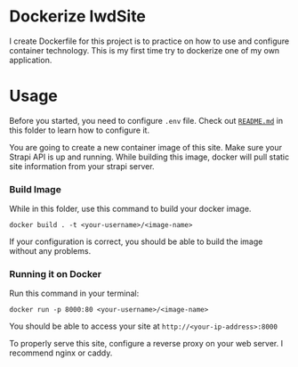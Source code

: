 # Dockerize lwdSite
I create Dockerfile for this project is to practice on how to use and configure container technology. This is my first time try to dockerize one of my own application.

# Usage
Before you started, you need to configure ```.env``` file. Check out [```README.md```](README.md#configure) in this folder to learn how to configure it.

You are going to create a new container image of this site. Make sure your Strapi API is up and running. While building this image, docker will pull static site information from your strapi server.

### Build Image
While in this folder, use this command to build your docker image.
```shell
docker build . -t <your-username>/<image-name>
```
If your configuration is correct, you should be able to build the image without any problems.

### Running it on Docker
Run this command in your terminal:
```shell
docker run -p 8000:80 <your-username>/<image-name>
```
You should be able to access your site at ```http://<your-ip-address>:8000```

To properly serve this site, configure a reverse proxy on your web server. I recommend nginx or caddy.

